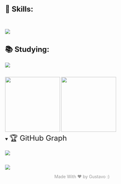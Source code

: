<!--
<h1 style="font-size:24px;">💻 Tech Stack:</h1>
Languages ​​used -->

<h2 style="font-size:24px;">🧙 Skills:</h2>
<br>

<p>
  <a href="https://skillicons.dev">
    <img src="https://skillicons.dev/icons?i=html,css,bootstrap,tailwind,js,php,mysql" />
  </a>
</p>

<h2 style="font-size:24px;">📚 Studying: </h2>
<p>

<a href="https://skillicons.dev">
  <img src="https://skillicons.dev/icons?i=cpp" />
</a>

</p>
<br>
<!-- Github status -->
<div>
<img height="180px" src="https://github-readme-streak-stats.herokuapp.com/?user=GustavoWong&theme=highcontrast&hide_border=true">
<img height="180px" src="https://github-readme-stats.vercel.app/api/top-langs/?username=GustavoWong&theme=highcontrast&hide_border=true&include_all_commits=true&count_private=true&layout=compact">

</div>

<!-- Github Trophies 

![](https://github-profile-trophy.vercel.app/?username=GustavoWong&theme=dracula&no-frame=true&no-bg=false&margin-w=4)
</details>

so pra garantir...
-->

<!--Contribution Graph-->
<details open>
<summary align="left" ><span style="font-size:24px;">🏆 GitHub Graph</span></summary>
<br>

<a href="https://github.com/GustavoWong/github-readme-activity-graph">
<img src="https://github-readme-activity-graph.vercel.app/graph?username=GustavoWong&theme=modern-lilac">
</a>

</details>

<br>

<!-- Conts visits profile-->
<p>
  <a href="https://count.getloli.com/"><img src="https://count.getloli.com/get/@:GustavoWong?theme=gelbooru"></a>
</p>

<p align="center" style="color:#999999;">Made With ❤️ by Gustavo :) </p>
